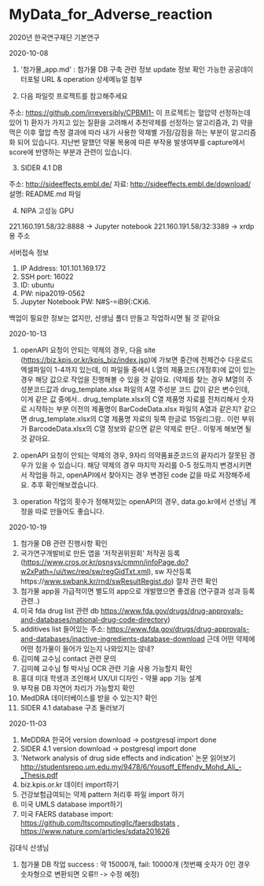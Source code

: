 # MyData_for_Adverse_reaction
2020년 한국연구재단 기본연구 

2020-10-08
1) '첨가물_app.md' : 첨가물 DB 구축 관련 정보 update 정보 확인 가능한 공공데이터포털 URL & operation 상세메뉴얼 첨부

2) 다음 파일럿 프로젝트를 참고해주세요

주소: https://github.com/irreversibly/CPBMI1-
이 프로젝트는 혈압약 선정하는데 있어 1) 환자가 가지고 있는 질환을 고려해서 추천약제를 선정하는 알고리즘과, 2) 약을 먹은 이후 혈압 측정 결과에 따라 내가 사용한 약제별 가점/감점을 하는 부분이 알고리즘화 되어 있습니다. 지난번 말했던 약물 복용에 따른 부작용 발생여부를 capture에서 score에 반영하는 부분과 관련이 있습니다. 

3) SIDER 4.1 DB 

주소: http://sideeffects.embl.de/
자료: http://sideeffects.embl.de/download/
설명: README.md 파일

4) NIPA 고성능 GPU

221.160.191.58/32:8888 -> Jupyter notebook
221.160.191.58/32:3389 -> xrdp 용 주소

서버접속 정보
1) IP Address: 101.101.169.172
2) SSH port: 16022
3) ID: ubuntu
4) PW: nipa2019-0562
5) Jupyter Notebook PW: N#S-=iB9{:CKi6.

백업이 필요한 정보는 없지만, 선생님 폴더 만들고 작업하시면 될 것 같아요

2020-10-13
1) openAPI 요청이 안되는 약제의 경우, 다음 site (https://biz.kpis.or.kr/kpis_biz/index.jsp)에 가보면 중간에 전체건수 다운로드 엑셀파일이 1-4까지 있는데, 이 파일들 중에서 L열의 제품코드(개정후)에 값이 있는 경우 해당 값으로 작업을 진행해볼 수 있을 것 같아요. (약제를 찾는 경우 M열의 주성분코드값과 drug_template.xlsx 파일의 A열 주성분 코드 값이 같은 변수인데, 이게 같은 값 중에서.. drug_template.xlsx의 C열 제품명 자료를 전처리해서 숫자로 시작하는 부분 이전의 제품명이 BarCodeData.xlsx 파일의 A열과 같은지? 같으면 drug_template.xlsx의 C열 제품명 자료의 뒷쪽 한글로 15밀리그람.. 이런 부위가 BarcodeData.xlsx의 C열 정보와 같으면 같은 약제로 판단.. 이렇게 해보면 될 것 같아요.

2) openAPI 요청이 안되는 약제의 경우, 9자리 의약품표준코드의 끝자리가 잘못된 경우가 있을 수 있습니다. 해당 약제의 경우 마지막 자리를 0-5 정도까지 변경시키면서 작업을 하고, openAPI에서 찾아지는 경우 변경된 code 값을 따로 저장해주세요. 추후 확인해보겠습니다. 

3) operation 작업의 횟수가 정해져있는 openAPI의 경우, data.go.kr에서 선생님 계정을 따로 만들어도 좋습니다.

2020-10-19

1) 첨가물 DB 관련 진행사항 확인
2) 국가연구개발비로 만든 앱을 '저작권위원회' 저작권 등록(https://www.cros.or.kr/psnsys/cmmn/infoPage.do?w2xPath=/ui/twc/req/sw/regGidTxt.xml), sw 자산등록https://www.swbank.kr/rnd/swResultRegist.do) 절차 관련 확인
3) 첨가물 app을 가급적이면 별도의 app으로 개발했으면 좋겠음 (연구결과 성과 등록 관련..)
4) 미국 fda drug list 관련 db https://www.fda.gov/drugs/drug-approvals-and-databases/national-drug-code-directory)
5) additives list 들어있는 주소: https://www.fda.gov/drugs/drug-approvals-and-databases/inactive-ingredients-database-download 근데 어떤 약제에 어떤 첨가물이 들어가 있는지 나와있지는 않네?
6) 김미혜 교수님 contact 관련 문의
7) 김미혜 교수님 헝 박사님 OCR 관련 기술 사용 가능할지 확인
8) 홍대 미대 학생과 조인해서 UX/UI 디자인 - 약물 app 기능 설계
9) 부작용 DB 자연어 차리가 가능할지 확인
10) MedDRA 데이터베이스를 받을 수 있는지? 확인
11) SIDER 4.1 database 구조 둘러보기

2020-11-03

1) MeDDRA 한국어 version download -> postgresql import done
2) SIDER 4.1 version download -> postgresql import done
3) 'Network analysis of drug side effects and indication' 논문 읽어보기  http://studentsrepo.um.edu.my/9478/6/Yousoff_Effendy_Mohd_Ali_-_Thesis.pdf
4) biz.kpis.or.kr 데이터 import하기
5) 건강보험급여되는 약제 pattern 처리후 파일 import 하기
6) 미국 UMLS database import하기
7) 미국 FAERS database import: https://github.com/ltscomputingllc/faersdbstats , https://www.nature.com/articles/sdata201626

김대식 선생님
1) 첨가물 DB 작업 success : 약 15000개, fail: 10000개 (첫번째 숫자가 0인 경우 숫자형으로 변환되면 오류!! -> 수정 예정)
